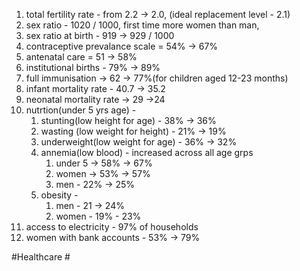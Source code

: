 1. total fertility rate - from 2.2 -> 2.0, (ideal replacement level - 2.1)
2. sex ratio - 1020 / 1000, first time more women than man,
3. sex ratio at birth - 919 -> 929 / 1000
4. contraceptive prevalance scale = 54% -> 67%
5. antenatal care = 51 -> 58%
6. institutional births - 79% -> 89%
7. full immunisation -> 62 -> 77%(for children aged 12-23 months)
8. infant mortality rate - 40.7 -> 35.2
9. neonatal mortality rate -> 29 ->24
10. nutrtion(under 5 yrs age) - 
	1. stunting(low height for age) - 38% -> 36%
	2. wasting (low weight for height) - 21% -> 19%
	3. underweight(low weight for age) - 36% -> 32%
	4. annemia(low blood) - increased across all age grps 
		1. under 5 -> 58% -> 67%
		2. women -> 53% -> 57%
		3. men - 22% -> 25%
	5. obesity - 
		1. men - 21 -> 24%
		2. women - 19% - 23%
11. access to electricity - 97% of households
12. women with bank accounts - 53% -> 79%

#Healthcare #
